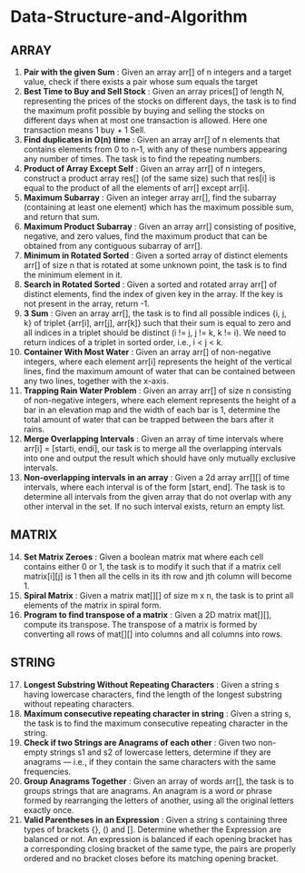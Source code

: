 # Data-Structure-and-Algorithm

## ARRAY

1. **Pair with the given Sum** : Given an array arr[] of n integers and a target value, check if there exists a pair whose sum equals the target
2. **Best Time to Buy and Sell Stock** : Given an array prices[] of length N, representing the prices of the stocks on different days, the task is to find the maximum profit possible by buying and selling the stocks on different days when at most one transaction is allowed. Here one transaction means 1 buy + 1 Sell.
3. **Find duplicates in O(n) time** : Given an array arr[] of n elements that contains elements from 0 to n-1, with any of these numbers appearing any number of times. The task is to find the repeating numbers.
4. **Product of Array Except Self** : Given an array arr[] of n integers, construct a product array res[] (of the same size) such that res[i] is equal to the product of all the elements of arr[] except arr[i].
5. **Maximum Subarray** : Given an integer array arr[], find the subarray (containing at least one element) which has the maximum possible sum, and return that sum.
6. **Maximum Product Subarray** : Given an array arr[] consisting of positive, negative, and zero values, find the maximum product that can be obtained from any contiguous subarray of arr[].
7. **Minimum in Rotated Sorted** : Given a sorted array of distinct elements arr[] of size n that is rotated at some unknown point, the task is to find the minimum element in it.
8. **Search in Rotated Sorted** : Given a sorted and rotated array arr[] of distinct elements, find the index of given key in the array. If the key is not present in the array, return -1.
9. **3 Sum** : Given an array arr[], the task is to find all possible indices {i, j, k} of triplet {arr[i], arr[j], arr[k]} such that their sum is equal to zero and all indices in a triplet should be distinct (i != j, j != k, k != i). We need to return indices of a triplet in sorted order, i.e., i < j < k.
10. **Container With Most Water** : Given an array arr[] of non-negative integers, where each element arr[i] represents the height of the vertical lines, find the maximum amount of water that can be contained between any two lines, together with the x-axis.
11. **Trapping Rain Water Problem** : Given an array arr[] of size n consisting of non-negative integers, where each element represents the height of a bar in an elevation map and the width of each bar is 1, determine the total amount of water that can be trapped between the bars after it rains.
12. **Merge Overlapping Intervals** : Given an array of time intervals where arr[i] = [starti, endi], our task is to merge all the overlapping intervals into one and output the result which should have only mutually exclusive intervals.
13. **Non-overlapping intervals in an array** : Given a 2d array arr[][] of time intervals, where each interval is of the form [start, end]. The task is to determine all intervals from the given array that do not overlap with any other interval in the set. If no such interval exists, return an empty list.

## MATRIX

14. **Set Matrix Zeroes** : Given a boolean matrix mat where each cell contains either 0 or 1, the task is to modify it such that if a matrix cell matrix[i][j] is 1 then all the cells in its ith row and jth column will become 1.
15. **Spiral Matrix** : Given a matrix mat[][] of size m x n, the task is to print all elements of the matrix in spiral form.
16. **Program to find transpose of a matrix** : Given a 2D matrix mat[][], compute its transpose. The transpose of a matrix is formed by converting all rows of mat[][] into columns and all columns into rows.

## STRING

17. **Longest Substring Without Repeating Characters** : Given a string s having lowercase characters, find the length of the longest substring without repeating characters.
18. **Maximum consecutive repeating character in string** : Given a string s, the task is to find the maximum consecutive repeating character in the string.
19. **Check if two Strings are Anagrams of each other** : Given two non-empty strings s1 and s2 of lowercase letters, determine if they are anagrams — i.e., if they contain the same characters with the same frequencies.
20. **Group Anagrams Together** : Given an array of words arr[], the task is to groups strings that are anagrams. An anagram is a word or phrase formed by rearranging the letters of another, using all the original letters exactly once.
21. **Valid Parentheses in an Expression** : Given a string s containing three types of brackets {}, () and []. Determine whether the Expression are balanced or not. An expression is balanced if each opening bracket has a corresponding closing bracket of the same type, the pairs are properly ordered and no bracket closes before its matching opening bracket.

